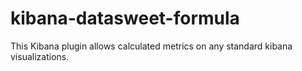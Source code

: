 # kibana-datasweet-formula
This Kibana plugin allows calculated metrics on any standard kibana visualizations.
